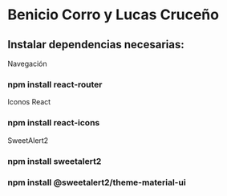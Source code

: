 # Benicio Corro y Lucas Cruceño

## Instalar dependencias necesarias:

Navegación
### npm install react-router 

Iconos React
### npm install react-icons

SweetAlert2
### npm install sweetalert2
### npm install @sweetalert2/theme-material-ui